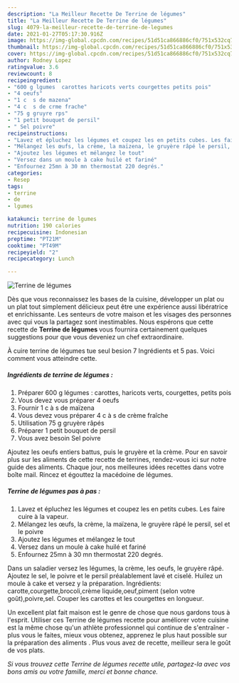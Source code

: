 ```yaml
---
description: "La Meilleur Recette De Terrine de légumes"
title: "La Meilleur Recette De Terrine de légumes"
slug: 4079-la-meilleur-recette-de-terrine-de-legumes
date: 2021-01-27T05:17:30.916Z
image: https://img-global.cpcdn.com/recipes/51d51ca866886cf0/751x532cq70/terrine-de-legumes-photo-principale-de-la-recette.jpg
thumbnail: https://img-global.cpcdn.com/recipes/51d51ca866886cf0/751x532cq70/terrine-de-legumes-photo-principale-de-la-recette.jpg
cover: https://img-global.cpcdn.com/recipes/51d51ca866886cf0/751x532cq70/terrine-de-legumes-photo-principale-de-la-recette.jpg
author: Rodney Lopez
ratingvalue: 3.6
reviewcount: 8
recipeingredient:
- "600 g lgumes  carottes haricots verts courgettes petits pois"
- "4 oeufs"
- "1 c  s de mazena"
- "4 c  s de crme frache"
- "75 g gruyre rps"
- "1 petit bouquet de persil"
- " Sel poivre"
recipeinstructions:
- "Lavez et épluchez les légumes et coupez les en petits cubes. Les faire cuire à la vapeur."
- "Mélangez les œufs, la crème, la maïzena, le gruyère râpé le persil, sel et le poivre"
- "Ajoutez les légumes et mélangez le tout"
- "Versez dans un moule à cake huilé et fariné"
- "Enfournez 25mn à 30 mn thermostat 220 degrés."
categories:
- Resep
tags:
- terrine
- de
- lgumes

katakunci: terrine de lgumes 
nutrition: 190 calories
recipecuisine: Indonesian
preptime: "PT21M"
cooktime: "PT49M"
recipeyield: "2"
recipecategory: Lunch

---
```



![Terrine de légumes](https://img-global.cpcdn.com/recipes/51d51ca866886cf0/751x532cq70/terrine-de-legumes-photo-principale-de-la-recette.jpg)

Dès que vous reconnaissez les bases de la cuisine, développer un plat ou un plat tout simplement délicieux peut être une expérience aussi libératrice et enrichissante. Les senteurs de votre maison et les visages des personnes avec qui vous la partagez sont inestimables. Nous espérons que cette recette de <strong> Terrine de légumes </strong> vous fournira certainement quelques suggestions pour que vous deveniez un chef extraordinaire.

<!--inarticleads1-->

À cuire terrine de légumes tue seul besion 7 Ingrédients et 5 pas. Voici comment vous atteindre cette.

##### Ingrédients de terrine de légumes :

1. Préparer 600 g légumes : carottes, haricots verts, courgettes, petits pois
1. Vous devez vous préparer 4 oeufs
1. Fournir 1 c à s de maïzena
1. Vous devez vous préparer 4 c à s de crème fraîche
1. Utilisation 75 g gruyère râpés
1. Préparer 1 petit bouquet de persil
1. Vous avez besoin  Sel poivre


Ajoutez les oeufs entiers battus, puis le gruyère et la crème. Pour en savoir plus sur les aliments de cette recette de terrines, rendez-vous ici sur notre guide des aliments. Chaque jour, nos meilleures idées recettes dans votre boîte mail. Rincez et égouttez la macédoine de légumes. 

<!--inarticleads2-->

##### Terrine de légumes pas à pas :

1. Lavez et épluchez les légumes et coupez les en petits cubes. Les faire cuire à la vapeur.
1. Mélangez les œufs, la crème, la maïzena, le gruyère râpé le persil, sel et le poivre
1. Ajoutez les légumes et mélangez le tout
1. Versez dans un moule à cake huilé et fariné
1. Enfournez 25mn à 30 mn thermostat 220 degrés.


Dans un saladier versez les légumes, la crème, les oeufs, le gruyère râpé. Ajoutez le sel, le poivre et le persil préalablement lavé et ciselé. Huilez un moule à cake et versez y la préparation. Ingrédients: carotte,courgette,brocoli,crème liquide,oeuf,piment (selon votre goût),poivre,sel. Couper les carottes et les courgettes en longueur. 

<!--inarticleads1-->

<p>
Un excellent plat fait maison est le genre de chose que nous gardons tous à l'esprit. Utiliser ces Terrine de légumes recette pour améliorer votre cuisine est la même chose qu'un athlète professionnel qui continue de s'entraîner - plus vous le faites, mieux vous obtenez, apprenez le plus haut possible sur la préparation des aliments . Plus vous avez de recette, meilleur sera le goût de vos plats.
</p>

<p>
<i>Si vous trouvez cette Terrine de légumes recette utile, partagez-la avec vos bons amis ou votre famille, merci et bonne chance.</i>
</p>
